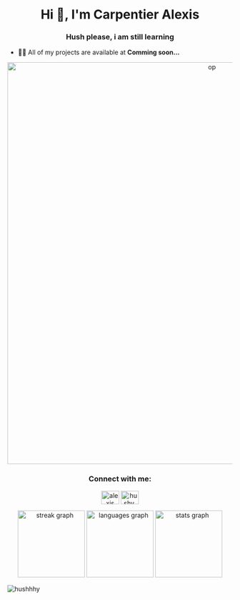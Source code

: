 <h1 align="center">Hi 👋, I'm Carpentier Alexis</h1>
<h3 align="center">Hush please, i am still learning</h3>

- 👨‍💻 All of my projects are available at **Comming soon...**

<div align="center">
  <img alt="op" width="900" src="https://i.pinimg.com/originals/2d/02/f1/2d02f1b440163529c321599a51cf4ef6.gif">
</div>

<h3 align="center">Connect with me:</h3>
<p align="center">
    <a href="https://www.linkedin.com/in/alexis-carpentier-37b8a6189/" target="blank"><img margin="20px" align="center" src="https://raw.githubusercontent.com/rahuldkjain/github-profile-readme-              generator/master/src/images/icons/Social/linked-in-alt.svg" alt="alexis carpentier" height="30" width="40" /></a>
    <a href="https://instagram.com/hushy.mov" target="blank"><img align="center" src="https://raw.githubusercontent.com/rahuldkjain/github-profile-readme-generator/master/src/images/icons/Social/instagram.svg"             alt="hushy.mov" height="30" width="40" /></a>
</p>

<div align="center">
  <img src="https://streak-stats.demolab.com?user=hushhhy&locale=fr&mode=daily&theme=gruvbox_light&hide_border=false&border_radius=2" height="150" alt="streak graph"  />
  <img src="https://github-readme-stats.vercel.app/api/top-langs?username=hushhhy&locale=fr&hide_title=false&layout=compact&card_width=320&langs_count=5&theme=gruvbox_light&hide_border=false" height="150" alt="languages graph"  />
  <img src="https://github-readme-stats.vercel.app/api?username=hushhhy&hide_title=false&hide_rank=false&show_icons=true&include_all_commits=true&count_private=true&disable_animations=false&theme=gruvbox_light&locale=fr&hide_border=false" height="150" alt="stats graph"  />
</div>

<p><img align="center" src="https://github-readme-streak-stats.herokuapp.com/?user=hushhhy&" alt="hushhhy" /></p>

